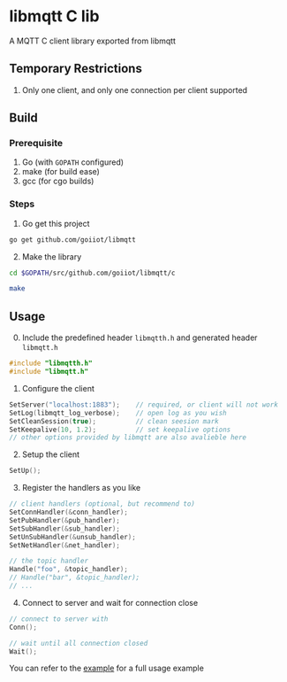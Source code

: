 # libmqtt C lib

A MQTT C client library exported from libmqtt

## Temporary Restrictions

1. Only one client, and only one connection per client supported

## Build

### Prerequisite

1. Go (with `GOPATH` configured)
1. make (for build ease)
1. gcc (for cgo builds)

### Steps

1. Go get this project

```bash
go get github.com/goiiot/libmqtt
```

2. Make the library

```bash
cd $GOPATH/src/github.com/goiiot/libmqtt/c

make
```

## Usage

0. Include the predefined header `libmqtth.h` and generated header `libmqtt.h`

```c
#include "libmqtth.h"
#include "libmqtt.h"
```

1. Configure the client

```c
SetServer("localhost:1883");    // required, or client will not work
SetLog(libmqtt_log_verbose);    // open log as you wish
SetCleanSession(true);          // clean seesion mark
SetKeepalive(10, 1.2);          // set keepalive options
// other options provided by libmqtt are also avalieble here
```

2. Setup the client

```c
SetUp();
```

3. Register the handlers as you like

```c
// client handlers (optional, but recommend to)
SetConnHandler(&conn_handler);
SetPubHandler(&pub_handler);
SetSubHandler(&sub_handler);
SetUnSubHandler(&unsub_handler);
SetNetHandler(&net_handler);

// the topic handler
Handle("foo", &topic_handler);
// Handle("bar", &topic_handler);
// ...
```

4. Connect to server and wait for connection close

```c
// connect to server with
Conn();

// wait until all connection closed
Wait();
```

You can refer to the [example](./example/) for a full usage example
